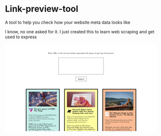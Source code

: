# Link-preview-tool

A tool to help you check how your website meta data looks like

I know, no one asked for it.
I just created this to learn web scraping and get used to express
<br><br>
![screenshot](screenshot.png)
